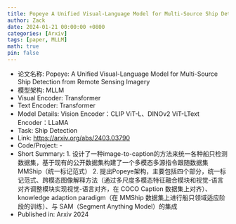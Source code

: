```yaml
---
title: Popeye A Unified Visual-Language Model for Multi-Source Ship Detection from Remote Sensing Imagery
author: Zack
date: 2024-01-21 00:00:00 +0800
categories: [Arxiv]
tags: [paper, MLLM]
math: true
pin: false
---
```

- 论文名称: Popeye: A Unified Visual-Language Model for Multi-Source Ship Detection from Remote Sensing Imagery
- 模型架构: MLLM
- Visual Encoder: Transformer
- Text Encoder: Transformer
- Model Details: Vision Encoder：CLIP ViT-L、DINOv2 ViT-LText Encoder：LLaMA
- Task: Ship Detection
- Link: https://arxiv.org/abs/2403.03790
- Code/Project: -
- Short Summary: 1. 设计了一种image-to-caption的方法来统一各种船只检测数据集，基于现有的公开数据集构建了一个多模态多源指令跟随数据集MMShip（统一标记范式）  2. 提出Popeye架构，主要包括四个部分，统一标记范式、跨模态图像解释方法（通过多尺度多模态特征融合模块和视觉-语言对齐调整模块实现视觉-语言对齐，在 COCO Caption 数据集上对齐）、knowledge adaption paradigm（在 MMShip 数据集上进行船只领域适应阶段的训练）、与 SAM（Segment Anything Model）的集成
- Published in: Arxiv 2024
